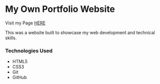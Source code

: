 # My Own Portfolio Website

Visit my Page [HERE](https://dylantonthat.github.io)



This was a website built to showcase my web development and technical skills.



### Technologies Used

* HTML5
* CSS3
* Git
* GitHub

